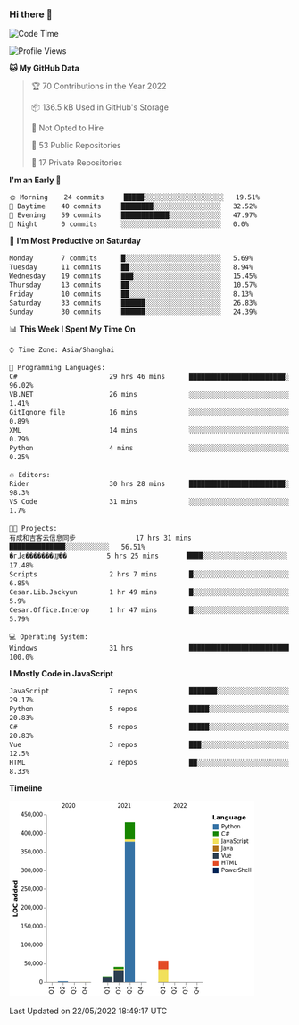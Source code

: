 ### Hi there 👋
<!--START_SECTION:waka-->
![Code Time](http://img.shields.io/badge/Code%20Time-0%20secs-blue)

![Profile Views](http://img.shields.io/badge/Profile%20Views-10-blue)

**🐱 My GitHub Data** 

> 🏆 70 Contributions in the Year 2022
 > 
> 📦 136.5 kB Used in GitHub's Storage 
 > 
> 🚫 Not Opted to Hire
 > 
> 📜 53 Public Repositories 
 > 
> 🔑 17 Private Repositories  
 > 
**I'm an Early 🐤** 

```text
🌞 Morning    24 commits     █████░░░░░░░░░░░░░░░░░░░░   19.51% 
🌆 Daytime    40 commits     ████████░░░░░░░░░░░░░░░░░   32.52% 
🌃 Evening    59 commits     ████████████░░░░░░░░░░░░░   47.97% 
🌙 Night      0 commits      ░░░░░░░░░░░░░░░░░░░░░░░░░   0.0%

```
📅 **I'm Most Productive on Saturday** 

```text
Monday       7 commits      █░░░░░░░░░░░░░░░░░░░░░░░░   5.69% 
Tuesday      11 commits     ██░░░░░░░░░░░░░░░░░░░░░░░   8.94% 
Wednesday    19 commits     ███░░░░░░░░░░░░░░░░░░░░░░   15.45% 
Thursday     13 commits     ██░░░░░░░░░░░░░░░░░░░░░░░   10.57% 
Friday       10 commits     ██░░░░░░░░░░░░░░░░░░░░░░░   8.13% 
Saturday     33 commits     ██████░░░░░░░░░░░░░░░░░░░   26.83% 
Sunday       30 commits     ██████░░░░░░░░░░░░░░░░░░░   24.39%

```


📊 **This Week I Spent My Time On** 

```text
⌚︎ Time Zone: Asia/Shanghai

💬 Programming Languages: 
C#                       29 hrs 46 mins      ████████████████████████░   96.02% 
VB.NET                   26 mins             ░░░░░░░░░░░░░░░░░░░░░░░░░   1.41% 
GitIgnore file           16 mins             ░░░░░░░░░░░░░░░░░░░░░░░░░   0.89% 
XML                      14 mins             ░░░░░░░░░░░░░░░░░░░░░░░░░   0.79% 
Python                   4 mins              ░░░░░░░░░░░░░░░░░░░░░░░░░   0.25%

🔥 Editors: 
Rider                    30 hrs 28 mins      ████████████████████████░   98.3% 
VS Code                  31 mins             ░░░░░░░░░░░░░░░░░░░░░░░░░   1.7%

🐱‍💻 Projects: 
有成和吉客云信息同步               17 hrs 31 mins      ██████████████░░░░░░░░░░░   56.51% 
�гɺͼ�������Ϣͬ��          5 hrs 25 mins       ████░░░░░░░░░░░░░░░░░░░░░   17.48% 
Scripts                  2 hrs 7 mins        █░░░░░░░░░░░░░░░░░░░░░░░░   6.85% 
Cesar.Lib.Jackyun        1 hr 49 mins        █░░░░░░░░░░░░░░░░░░░░░░░░   5.9% 
Cesar.Office.Interop     1 hr 47 mins        █░░░░░░░░░░░░░░░░░░░░░░░░   5.79%

💻 Operating System: 
Windows                  31 hrs              █████████████████████████   100.0%

```

**I Mostly Code in JavaScript** 

```text
JavaScript               7 repos             ███████░░░░░░░░░░░░░░░░░░   29.17% 
Python                   5 repos             █████░░░░░░░░░░░░░░░░░░░░   20.83% 
C#                       5 repos             █████░░░░░░░░░░░░░░░░░░░░   20.83% 
Vue                      3 repos             ███░░░░░░░░░░░░░░░░░░░░░░   12.5% 
HTML                     2 repos             ██░░░░░░░░░░░░░░░░░░░░░░░   8.33%

```


**Timeline**

![Chart not found](https://raw.githubusercontent.com/cesaryuan/cesaryuan/main/charts/bar_graph.png) 


 Last Updated on 22/05/2022 18:49:17 UTC
<!--END_SECTION:waka-->

<!--
**cesaryuan/Cesaryuan** is a ✨ _special_ ✨ repository because its `README.md` (this file) appears on your GitHub profile.

Here are some ideas to get you started:

- 🔭 I’m currently working on ...
- 🌱 I’m currently learning ...
- 👯 I’m looking to collaborate on ...
- 🤔 I’m looking for help with ...
- 💬 Ask me about ...
- 📫 How to reach me: ...
- 😄 Pronouns: ...
- ⚡ Fun fact: ...
-->
